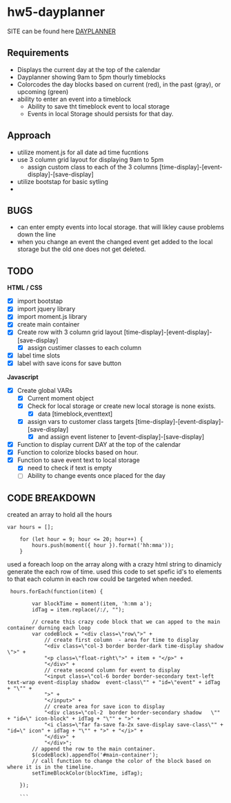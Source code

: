 # hw5-dayplanner

SITE can be found here [DAYPLANNER](https://trilambda122.github.io/hw5-dayplanner/)
## Requirements


- Displays the current day at the top of the calendar
- Dayplanner showing 9am to 5pm thourly timeblocks
- Colorcodes the day blocks based on current (red), in the past (gray), or upcoming (green)
- ability to enter an event into a timeblock
  - Ability to save tht timeblock event to local storage
  - Events in local Storage should persists for that day. 


## Approach
- utilize moment.js for all date ad time fucntions 
- use 3 column grid layout for displaying 9am to 5pm 
  - assign custom class to each of the 3 columns [time-display]-[event-display]-[save-display]
- utilize bootstap for basic sytling 
- 
## BUGS
- can enter empty events into local storage. that will likley cause problems down the line
- when you change an event the changed event get added to the local storage but the old one does not get deleted. 
## TODO

**HTML / CSS** 
- [X] import bootstap 
- [X] import jquery library
- [X] import moment.js library
- [X] create main container
- [X] Create row with 3 column grid layout [time-display]-[event-display]-[save-display]
  - [X] assign custimer classes to each column 
- [X] label time slots
- [X] label with save icons for save button 

**Javascript**
- [X] Create global VARs 
  - [X] Current moment object 
  - [X] Check for local storage or create new local storage is none exists. 
    - [X] data [timeblock,eventtext]
  - [X] assign vars to customer class targets [time-display]-[event-display]-[save-display]
    - [X] and assign event listener to [event-display]-[save-display]
- [X] Function to display current DAY at the top of the calendar
- [X] Function to colorize blocks based on hour. 
- [X] Function to save event text to local storage
  - [X] need to check if text is empty
  - [ ] Ability to  change events once placed for the day

## CODE BREAKDOWN

created an array to hold all the hours 

```
var hours = [];

    for (let hour = 9; hour <= 20; hour++) {
        hours.push(moment({ hour }).format('hh:mma'));
    }
```



used a foreach loop on the array along with a crazy html string to dinamicly generate the each row of time. used this code to set spefic id's to elements to that each column in each row could be targeted when needed. 

```
 hours.forEach(function(item) {

        var blockTime = moment(item, 'h:mm a');
        idTag = item.replace(/:/, "");

        // create this crazy code block that we can apped to the main container durning each loop
        var codeBlock = "<div class=\"row\">" +
            // create first column  - area for time to display
            "<div class=\"col-3 border border-dark time-display shadow  \">" +
            "<p class=\"float-right\">" + item + "</p>" +
            "</div>" +
            // create second column for event to display
            "<input class=\"col-6 border border-secondary text-left text-wrap event-display shadow  event-class\"" + "id=\"event" + idTag + "\"" +
            ">" +
            "</input>" +
            // create area for save icon to display
            "<div class=\"col-2  border border-secondary shadow   \"" + "id=\" icon-block" + idTag + "\"" + ">" +
            "<i class=\"far fa-save fa-2x save-display save-class\"" + "id=\" icon" + idTag + "\"" + ">" + "</i>" +
            "</div>" +
            "</div>";
        // append the row to the main container.
        $(codeBlock).appendTo('#main-container');
        // call function to change the color of the block based on where it is in the timeline. 
        setTimeBlockColor(blockTime, idTag);

    });

    ```


